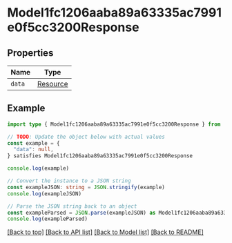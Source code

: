 
# Model1fc1206aaba89a63335ac7991e0f5cc3200Response


## Properties

Name | Type
------------ | -------------
`data` | [Resource](Resource.md)

## Example

```typescript
import type { Model1fc1206aaba89a63335ac7991e0f5cc3200Response } from ''

// TODO: Update the object below with actual values
const example = {
  "data": null,
} satisfies Model1fc1206aaba89a63335ac7991e0f5cc3200Response

console.log(example)

// Convert the instance to a JSON string
const exampleJSON: string = JSON.stringify(example)
console.log(exampleJSON)

// Parse the JSON string back to an object
const exampleParsed = JSON.parse(exampleJSON) as Model1fc1206aaba89a63335ac7991e0f5cc3200Response
console.log(exampleParsed)
```

[[Back to top]](#) [[Back to API list]](../README.md#api-endpoints) [[Back to Model list]](../README.md#models) [[Back to README]](../README.md)


